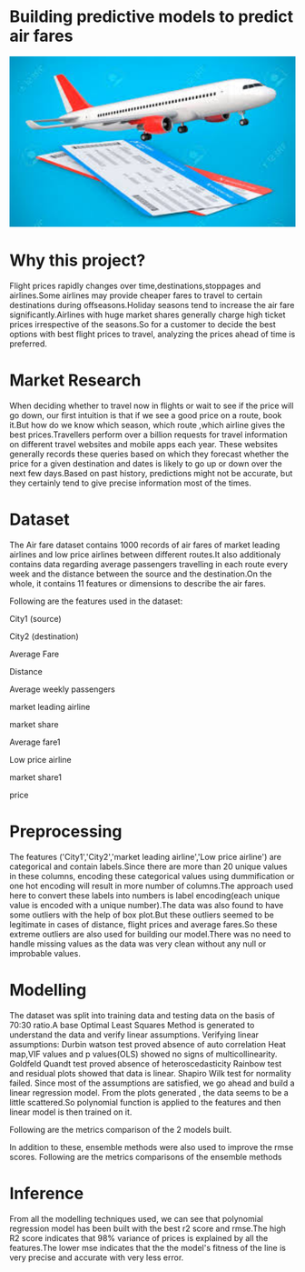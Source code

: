 # Building predictive models to predict air fares

<img src="screenshots/air-fare.jpg" width="800" height="300"/>

# Why this project?
Flight prices rapidly changes over time,destinations,stoppages and airlines.Some airlines may provide cheaper fares to travel to certain destinations during offseasons.Holiday seasons tend to increase the air fare significantly.Airlines with huge market shares generally charge high ticket prices irrespective of the seasons.So for a customer to decide the best options with best flight prices to travel, analyzing the prices ahead of time is preferred.  

# Market Research
When deciding whether to travel now in flights or wait to see if the price will go down, our first intuition is that if we see a good price on a route, book it.But how do we know which season, which route ,which airline gives the best prices.Travellers perform over a billion requests for travel information on different travel websites and mobile apps each year. These websites generally records these queries based on which they forecast whether the price for a given destination and dates is likely to go up or down over the next few days.Based on past history, predictions might not be accurate, but they certainly tend to give precise information most of the times.

# Dataset
The Air fare dataset contains 1000 records of air fares of market leading airlines and low price airlines between different routes.It also additionaly contains data regarding average passengers travelling in each route every week and the distance between the source and the destination.On the whole, it contains 11 features or dimensions to describe the air fares.

Following are the features used in the dataset:

City1 (source)

City2 (destination)

Average Fare

Distance

Average weekly passengers

market leading airline

market share

Average fare1

Low price airline

market share1

price

# Preprocessing
The features ('City1','City2','market leading airline','Low price airline') are categorical and contain labels.Since there are more than 20 unique values in these columns, encoding these categorical values using dummification or one hot encoding will result in more number of columns.The approach used here to convert these labels into numbers is label encoding(each unique value is encoded with a unique number).The data was also found to have some outliers with the help of box plot.But these outliers seemed to be legitimate in cases of distance, flight prices and average fares.So these extreme outliers are also used for building our model.There was no need to handle missing values as the data was very clean without any null or improbable values.

# Modelling
The dataset was split into training data and testing data on the basis of 70:30 ratio.A base Optimal Least Squares Method is generated to understand the data and verify linear assumptions.
Verifying linear assumptions: 
  Durbin watson test proved absence of auto correlation
  Heat map,VIF values and p values(OLS) showed no signs of multicollinearity.
  Goldfeld Quandt test proved absence of heteroscedasticity
  Rainbow test and residual plots showed that data is linear.
  Shapiro Wilk test for normality failed.
Since most of the assumptions are satisfied, we go ahead and build a linear regression model.
From the plots generated , the data seems to be a little scattered.So polynomial function is applied to the features and then linear model is then trained on it.

Following are the metrics comparison of the 2 models built.

In addition to these, ensemble methods were also used to improve the rmse scores.
Following are the metrics comparisons of the ensemble methods

# Inference
From all the modelling techniques used, we can see that polynomial regression model has been built with the best r2 score and rmse.The high R2 score indicates that 98% variance of prices is explained by all the features.The lower mse indicates that the the model's fitness of the line is very precise and accurate with very less error.
